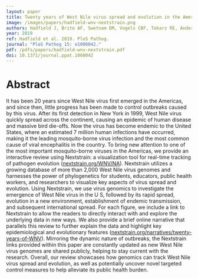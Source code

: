 ```yaml
---
layout: paper
title: Twenty years of West Nile virus spread and evolution in the Americas visualized by Nextstrain
image: /images/papers/hadfield-wnv-nextstrain.png
authors: Hadfield J, Brito AF, Swetnam DM, Vogels CBF, Tokarz RE, Andersen KG, Smith RC, Bedford T, Grubaugh ND.
year: 2019
ref: Hadfield et al. 2019. PloS Pathog.
journal: "PloS Pathog 15: e1008042."
pdf: /pdfs/papers/hadfield-wnv-nextstrain.pdf
doi: 10.1371/journal.ppat.1008042
---
```


# Abstract

It has been 20 years since West Nile virus first emerged in the Americas, and since then, little progress has been made to control outbreaks caused by this virus. After its first detection in New York in 1999, West Nile virus quickly spread across the continent, causing an epidemic of human disease and massive bird die-offs. Now the virus has become endemic to the United States, where an estimated 7 million human infections have occurred, making it the leading mosquito-borne virus infection and the most common cause of viral encephalitis in the country. To bring new attention to one of the most important mosquito-borne viruses in the Americas, we provide an interactive review using Nextstrain: a visualization tool for real-time tracking of pathogen evolution ([nextstrain.org/WNV/NA](https://nextstrain.org/WNV/NA)). Nextstrain utilizes a growing database of more than 2,000 West Nile virus genomes and harnesses the power of phylogenetics for students, educators, public health workers, and researchers to visualize key aspects of virus spread and evolution. Using Nextstrain, we use virus genomics to investigate the emergence of West Nile virus in the U S, followed by its rapid spread, evolution in a new environment, establishment of endemic transmission, and subsequent international spread. For each figure, we include a link to Nextstrain to allow the readers to directly interact with and explore the underlying data in new ways. We also provide a brief online narrative that parallels this review to further explain the data and highlight key epidemiological and evolutionary features ([nextstrain.org/narratives/twenty-years-of-WNV](https://nextstrain.org/narratives/twenty-years-of-WNV)). Mirroring the dynamic nature of outbreaks, the Nextstrain links provided within this paper are constantly updated as new West Nile virus genomes are shared publicly, helping to stay current with the research. Overall, our review showcases how genomics can track West Nile virus spread and evolution, as well as potentially uncover novel targeted control measures to help alleviate its public health burden.
